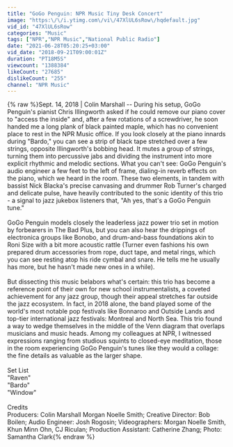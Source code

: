 ```yaml
---
title: "GoGo Penguin: NPR Music Tiny Desk Concert"
image: "https:\/\/i.ytimg.com\/vi\/47XlUL6sRow\/hqdefault.jpg"
vid_id: "47XlUL6sRow"
categories: "Music"
tags: ["NPR","NPR Music","National Public Radio"]
date: "2021-06-28T05:20:25+03:00"
vid_date: "2018-09-21T09:00:01Z"
duration: "PT18M5S"
viewcount: "1388384"
likeCount: "27685"
dislikeCount: "255"
channel: "NPR Music"
---
```

{% raw %}Sept. 14, 2018 | Colin Marshall -- During his setup, GoGo Penguin's pianist Chris Illingworth asked if he could remove our piano cover to &quot;access the inside&quot; and, after a few rotations of a screwdriver, he soon handed me a long plank of black painted maple, which has no convenient place to rest in the NPR Music office. If you look closely at the piano innards during &quot;Bardo,&quot; you can see a strip of black tape stretched over a few strings, opposite Illingworth's bobbing head. It mutes a group of strings, turning them into percussive jabs and dividing the instrument into more explicit rhythmic and melodic sections. What you can't see: GoGo Penguin's audio engineer a few feet to the left of frame, dialing-in reverb effects on the piano, which we heard in the room. These two elements, in tandem with bassist Nick Blacka's precise canvasing and drummer Rob Turner's charged and delicate pulse, have heavily contributed to the sonic identity of this trio - a signal to jazz jukebox listeners that, &quot;Ah yes, that's a GoGo Penguin tune.&quot;<br /><br />GoGo Penguin models closely the leaderless jazz power trio set in motion by forbearers in The Bad Plus, but you can also hear the drippings of electronica groups like Bonobo, and drum-and-bass foundations akin to Roni Size with a bit more acoustic rattle (Turner even fashions his own prepared drum accessories from rope, duct tape, and metal rings, which you can see resting atop his ride cymbal and snare. He tells me he usually has more, but he hasn't made new ones in a while).<br /><br />But dissecting this music belabors what's certain: this trio has become a reference point of their own for new school instrumentalists, a coveted achievement for any jazz group, though their appeal stretches far outside the jazz ecosystem. In fact, in 2018 alone, the band played some of the world's most notable pop festivals like Bonnaroo and Outside Lands and top-tier international jazz festivals: Montreal and North Sea. This trio found a way to wedge themselves in the middle of the Venn diagram that overlaps musicians and music heads. Among my colleagues at NPR, I witnessed expressions ranging from studious squints to closed-eye meditation, those in the room experiencing GoGo Penguin's tunes like they would a collage: the fine details as valuable as the larger shape.<br /><br />Set List<br />&quot;Raven&quot;<br />&quot;Bardo&quot;<br />&quot;Window&quot;<br /><br />Credits<br />Producers: Colin Marshall Morgan Noelle Smith; Creative Director: Bob Boilen; Audio Engineer: Josh Rogosin; Videographers: Morgan Noelle Smith, Khun Minn Ohn, CJ Riculan; Production Assistant: Catherine Zhang; Photo: Samantha Clark{% endraw %}
